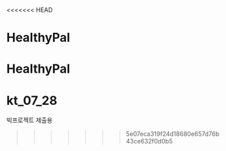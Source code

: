 <<<<<<< HEAD
# HealthyPal
HealthyPal
=======
# kt_07_28
빅프로젝트 제출용
>>>>>>> 5e07eca319f24d18680e657d76b43ce632f0d0b5
